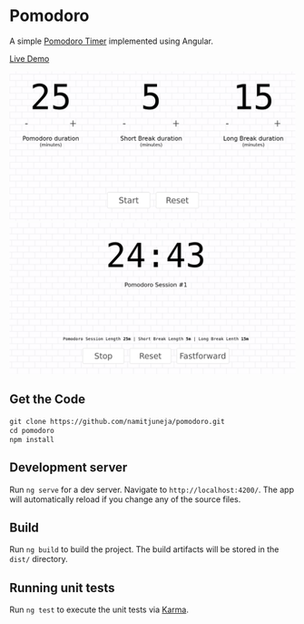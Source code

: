 
# Pomodoro

A simple [Pomodoro Timer](https://en.wikipedia.org/wiki/Pomodoro_Technique) implemented using Angular.

[Live Demo](http://namitjuneja.com/pomodoro)


![Pomodoro Settings View](screenshots/settings.png "Settings Page View")
![Pomodoro Timer View](screenshots/pomodoro-timer.png "Pomodoro Timer View")

## Get the Code
```
git clone https://github.com/namitjuneja/pomodoro.git
cd pomodoro
npm install
```

## Development server

Run `ng serve` for a dev server. Navigate to `http://localhost:4200/`. The app will automatically reload if you change any of the source files.

## Build

Run `ng build` to build the project. The build artifacts will be stored in the `dist/` directory. 

## Running unit tests

Run `ng test` to execute the unit tests via [Karma](https://karma-runner.github.io).

